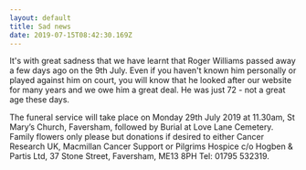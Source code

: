 ```yaml
---
layout: default
title: Sad news
date: 2019-07-15T08:42:30.169Z
---
```

It's with great sadness that we have learnt that Roger Williams passed away a few days ago on the 9th July. Even if you haven't known him personally or played against him on court, you will know that he looked after our website for many years and we owe him a great deal. He was just 72 - not a great age these days.

The funeral service will take place on Monday 29th July 2019 at 11.30am, St Mary’s Church, Faversham, followed by Burial at Love Lane Cemetery. Family flowers only please but donations if desired to either Cancer Research UK, Macmillan Cancer Support or Pilgrims Hospice c/o Hogben & Partis Ltd,  37 Stone Street, Faversham, ME13 8PH Tel: 01795 532319.
